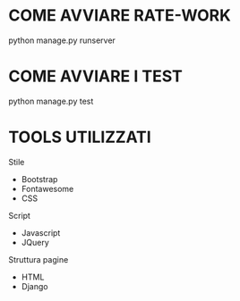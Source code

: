 # COME AVVIARE RATE-WORK
python manage.py runserver

# COME AVVIARE I TEST
python manage.py test

# TOOLS UTILIZZATI
Stile
- Bootstrap
- Fontawesome
- CSS

Script
- Javascript
- JQuery

Struttura pagine
- HTML
- Django

